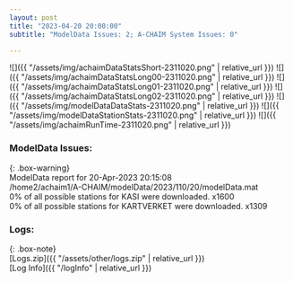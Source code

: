 ```yaml
---
layout: post
title: "2023-04-20 20:00:00"
subtitle: "ModelData Issues: 2; A-CHAIM System Issues: 0"

---
```


![]({{ "/assets/img/achaimDataStatsShort-2311020.png" | relative_url }})
![]({{ "/assets/img/achaimDataStatsLong00-2311020.png" | relative_url }})
![]({{ "/assets/img/achaimDataStatsLong01-2311020.png" | relative_url }})
![]({{ "/assets/img/achaimDataStatsLong02-2311020.png" | relative_url }})
![]({{ "/assets/img/modelDataDataStats-2311020.png" | relative_url }})
![]({{ "/assets/img/modelDataStationStats-2311020.png" | relative_url }})
![]({{ "/assets/img/achaimRunTime-2311020.png" | relative_url }})


### ModelData Issues:  
  
{: .box-warning}  
 ModelData report for 20-Apr-2023 20:15:08   
 /home2/achaim1/A-CHAIM/modelData/2023/110/20/modelData.mat   
 0% of all possible stations for KASI were downloaded. x1600   
 0% of all possible stations for KARTVERKET were downloaded. x1309   
  


### Logs:  
  
{: .box-note}  
[Logs.zip]({{ "/assets/other/logs.zip" | relative_url }})  
[Log Info]({{ "/logInfo" | relative_url }})  
